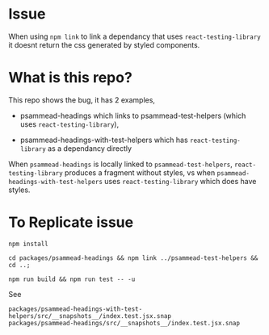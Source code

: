 # Issue

When using `npm link` to link a dependancy that uses `react-testing-library` it doesnt return the css generated by styled components.

# What is this repo?

This repo shows the bug, it has 2 examples, 

- psammead-headings which links to psammead-test-helpers (which uses `react-testing-library`),

- psammead-headings-with-test-helpers which has `react-testing-library` as a dependancy directly


When `psammead-headings` is locally linked to `psammead-test-helpers`, `react-testing-library` produces a fragment without styles, vs when `psammead-headings-with-test-helpers` uses `react-testing-library` which does have styles.


# To Replicate issue


```
npm install
```

```
cd packages/psammead-headings && npm link ../psammead-test-helpers && cd ..;
```

```
npm run build && npm run test -- -u
```

See 

`packages/psammead-headings-with-test-helpers/src/__snapshots__/index.test.jsx.snap`  
`packages/psammead-headings/src/__snapshots__/index.test.jsx.snap`